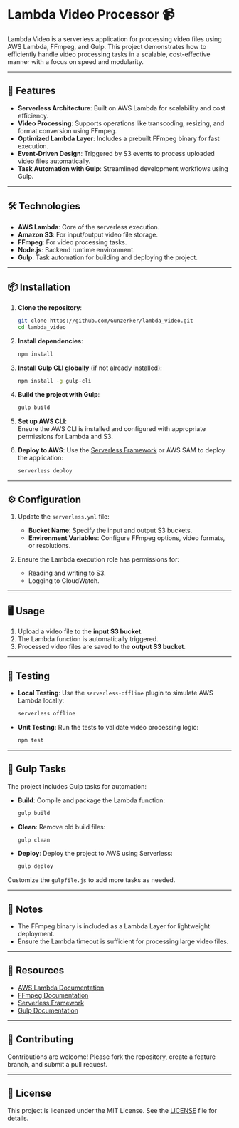 
# Lambda Video Processor 📹

Lambda Video is a serverless application for processing video files using AWS Lambda, FFmpeg, and Gulp. This project demonstrates how to efficiently handle video processing tasks in a scalable, cost-effective manner with a focus on speed and modularity.

---

## 🚀 Features

- **Serverless Architecture**: Built on AWS Lambda for scalability and cost efficiency.
- **Video Processing**: Supports operations like transcoding, resizing, and format conversion using FFmpeg.
- **Optimized Lambda Layer**: Includes a prebuilt FFmpeg binary for fast execution.
- **Event-Driven Design**: Triggered by S3 events to process uploaded video files automatically.
- **Task Automation with Gulp**: Streamlined development workflows using Gulp.

---

## 🛠️ Technologies

- **AWS Lambda**: Core of the serverless execution.
- **Amazon S3**: For input/output video file storage.
- **FFmpeg**: For video processing tasks.
- **Node.js**: Backend runtime environment.
- **Gulp**: Task automation for building and deploying the project.

---

## 📦 Installation

1. **Clone the repository**:
   ```bash
   git clone https://github.com/Gunzerker/lambda_video.git
   cd lambda_video
   ```

2. **Install dependencies**:
   ```bash
   npm install
   ```

3. **Install Gulp CLI globally** (if not already installed):
   ```bash
   npm install -g gulp-cli
   ```

4. **Build the project with Gulp**:
   ```bash
   gulp build
   ```

5. **Set up AWS CLI**:  
   Ensure the AWS CLI is installed and configured with appropriate permissions for Lambda and S3.

6. **Deploy to AWS**:
   Use the [Serverless Framework](https://www.serverless.com/) or AWS SAM to deploy the application:
   ```bash
   serverless deploy
   ```

---

## ⚙️ Configuration

1. Update the `serverless.yml` file:
   - **Bucket Name**: Specify the input and output S3 buckets.
   - **Environment Variables**: Configure FFmpeg options, video formats, or resolutions.

2. Ensure the Lambda execution role has permissions for:
   - Reading and writing to S3.
   - Logging to CloudWatch.

---

## 🖥️ Usage

1. Upload a video file to the **input S3 bucket**.
2. The Lambda function is automatically triggered.
3. Processed video files are saved to the **output S3 bucket**.

---

## 🧪 Testing

- **Local Testing**: Use the `serverless-offline` plugin to simulate AWS Lambda locally:
  ```bash
  serverless offline
  ```
- **Unit Testing**: Run the tests to validate video processing logic:
  ```bash
  npm test
  ```

---

## 📄 Gulp Tasks

The project includes Gulp tasks for automation:

- **Build**: Compile and package the Lambda function:
  ```bash
  gulp build
  ```

- **Clean**: Remove old build files:
  ```bash
  gulp clean
  ```

- **Deploy**: Deploy the project to AWS using Serverless:
  ```bash
  gulp deploy
  ```

Customize the `gulpfile.js` to add more tasks as needed.

---

## 📝 Notes

- The FFmpeg binary is included as a Lambda Layer for lightweight deployment.
- Ensure the Lambda timeout is sufficient for processing large video files.

---

## 📖 Resources

- [AWS Lambda Documentation](https://aws.amazon.com/lambda/)
- [FFmpeg Documentation](https://ffmpeg.org/documentation.html)
- [Serverless Framework](https://www.serverless.com/framework/docs/)
- [Gulp Documentation](https://gulpjs.com/docs/en/getting-started/quick-start)

---

## 🤝 Contributing

Contributions are welcome! Please fork the repository, create a feature branch, and submit a pull request.

---

## 📄 License

This project is licensed under the MIT License. See the [LICENSE](LICENSE) file for details.
